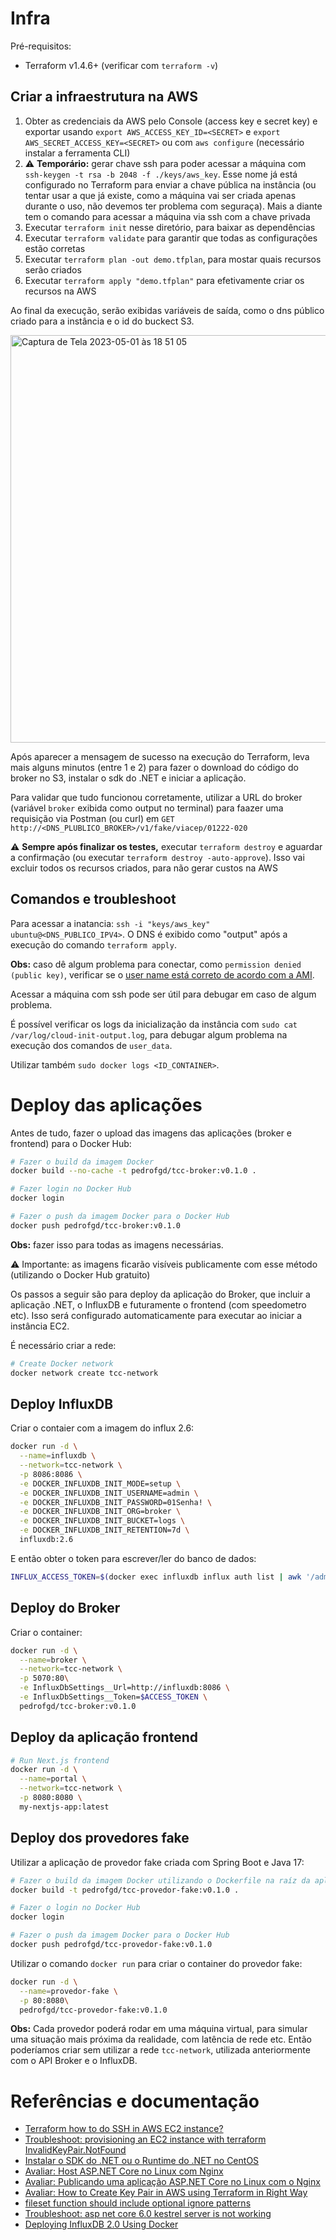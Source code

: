 # Infra

Pré-requisitos:
- Terraform v1.4.6+ (verificar com `terraform -v`)

## Criar a infraestrutura na AWS

1. Obter as credenciais da AWS pelo Console (access key e secret key) e exportar usando `export AWS_ACCESS_KEY_ID=<SECRET>` e `export AWS_SECRET_ACCESS_KEY=<SECRET>` ou com `aws configure` (necessário instalar a ferramenta CLI)
2. :warning: **Temporário:** gerar chave ssh para poder acessar a máquina com `ssh-keygen -t rsa -b 2048 -f ./keys/aws_key`. Esse nome já está configurado no Terraform para enviar a chave pública na instância (ou tentar usar a que já existe, como a máquina vai ser criada apenas durante o uso, não devemos ter problema com seguraça). Mais a diante tem o comando para acessar a máquina via ssh com a chave privada
3. Executar `terraform init` nesse diretório, para baixar as dependências
4. Executar `terraform validate` para garantir que todas as configurações estão corretas
5. Executar `terraform plan -out demo.tfplan`, para mostar quais recursos serão criados
6. Executar `terraform apply "demo.tfplan"` para efetivamente criar os recursos na AWS

Ao final da execução, serão exibidas variáveis de saída, como o dns público criado para a instância e o id do buckect S3.

<img width="652" alt="Captura de Tela 2023-05-01 às 18 51 05" src="https://user-images.githubusercontent.com/50634340/235538072-ce46691c-487b-4919-bfc5-cb051c5b912e.png">

Após aparecer a mensagem de sucesso na execução do Terraform, leva mais alguns minutos (entre 1 e 2) para fazer o download do código do broker no S3, instalar o sdk do .NET e iniciar a aplicação.

Para validar que tudo funcionou corretamente, utilizar a URL do broker (variável `broker` exibida como output no terminal) para faazer uma requisição via Postman (ou curl) em `GET http://<DNS_PLUBLICO_BROKER>/v1/fake/viacep/01222-020`

:warning: **Sempre após finalizar os testes,** executar `terraform destroy` e aguardar a confirmação (ou executar `terraform destroy -auto-approve`). Isso vai excluir todos os recursos criados, para não gerar custos na AWS

## Comandos e troubleshoot

Para acessar a inatancia: `ssh -i "keys/aws_key" ubuntu@<DNS_PUBLICO_IPV4>`. O DNS é exibido como "output" após a execução do comando `terraform apply`.

**Obs:** caso dê algum problema para conectar, como `permission denied (public key)`, verificar se o [user name está correto de acordo com a AMI](https://docs.aws.amazon.com/AWSEC2/latest/UserGuide/TroubleshootingInstancesConnecting.html#TroubleshootingInstancesConnectingPuTTY).

Acessar a máquina com ssh pode ser útil para debugar em caso de algum problema.

É possível verificar os logs da inicialização da instância com `sudo cat /var/log/cloud-init-output.log`, para debugar algum problema na execução dos comandos de `user_data`.

Utilizar também `sudo docker logs <ID_CONTAINER>`.

# Deploy das aplicações

Antes de tudo, fazer o upload das imagens das aplicações (broker e frontend) para o Docker Hub:
``` bash
# Fazer o build da imagem Docker
docker build --no-cache -t pedrofgd/tcc-broker:v0.1.0 .

# Fazer login no Docker Hub
docker login

# Fazer o push da imagem Docker para o Docker Hub
docker push pedrofgd/tcc-broker:v0.1.0
```

**Obs:** fazer isso para todas as imagens necessárias.

:warning: Importante: as imagens ficarão visíveis publicamente com esse método (utilizando o Docker Hub gratuito)

Os passos a seguir são para deploy da aplicação do Broker, que incluir a aplicação .NET, o InfluxDB e futuramente o frontend (com speedometro etc). Isso será configurado automaticamente para executar ao iniciar a instância EC2.

É necessário criar a rede:
``` bash
# Create Docker network
docker network create tcc-network
```

## Deploy InfluxDB

Criar o contaier com a imagem do influx 2.6:
``` bash
docker run -d \
  --name=influxdb \
  --network=tcc-network \
  -p 8086:8086 \
  -e DOCKER_INFLUXDB_INIT_MODE=setup \
  -e DOCKER_INFLUXDB_INIT_USERNAME=admin \
  -e DOCKER_INFLUXDB_INIT_PASSWORD=01Senha! \
  -e DOCKER_INFLUXDB_INIT_ORG=broker \
  -e DOCKER_INFLUXDB_INIT_BUCKET=logs \
  -e DOCKER_INFLUXDB_INIT_RETENTION=7d \
  influxdb:2.6
```

E então obter o token para escrever/ler do banco de dados:
``` bash
INFLUX_ACCESS_TOKEN=$(docker exec influxdb influx auth list | awk '/admin/ {print $4}')
```

## Deploy do Broker

Criar o container:
``` bash
docker run -d \
  --name=broker \
  --network=tcc-network \
  -p 5070:80\
  -e InfluxDbSettings__Url=http://influxdb:8086 \
  -e InfluxDbSettings__Token=$ACCESS_TOKEN \
  pedrofgd/tcc-broker:v0.1.0
```

## Deploy da aplicação frontend

``` bash
# Run Next.js frontend
docker run -d \
  --name=portal \
  --network=tcc-network \
  -p 8080:8080 \
  my-nextjs-app:latest
```

## Deploy dos provedores fake

Utilizar a aplicação de provedor fake criada com Spring Boot e Java 17:

``` bash
# Fazer o build da imagem Docker utilizando o Dockerfile na raíz da aplicação
docker build -t pedrofgd/tcc-provedor-fake:v0.1.0 .

# Fazer o login no Docker Hub
docker login

# Fazer o push da imagem Docker para o Docker Hub
docker push pedrofgd/tcc-provedor-fake:v0.1.0
```

Utilizar o comando `docker run` para criar o container do provedor fake:

``` bash
docker run -d \
  --name=provedor-fake \
  -p 80:8080\
  pedrofgd/tcc-provedor-fake:v0.1.0
```

**Obs:** Cada provedor poderá rodar em uma máquina virtual, para simular uma situação mais próxima da realidade, com latência de rede etc. Então poderíamos criar sem utilizar a rede `tcc-network`, utilizada anteriormente com o API Broker e o InfluxDB.

# Referências e documentação

- [Terraform how to do SSH in AWS EC2 instance?](https://jhooq.com/terraform-ssh-into-aws-ec2/)
- [Troubleshoot: provisioning an EC2 instance with terraform InvalidKeyPair.NotFound](https://stackoverflow.com/questions/65466566/provisioning-an-ec2-instance-with-terraform-invalidkeypair-notfound/65478927#65478927)
- [Instalar o SDK do .NET ou o Runtime do .NET no CentOS](https://learn.microsoft.com/pt-br/dotnet/core/install/linux-centos)
- [Avaliar: Host ASP.NET Core no Linux com Nginx](https://learn.microsoft.com/pt-br/aspnet/core/host-and-deploy/linux-nginx?view=aspnetcore-7.0&tabs=linux-ubuntu)
- [Avaliar: Publicando uma aplicação ASP.NET Core no Linux com o Nginx](https://www.treinaweb.com.br/blog/publicando-uma-aplicacao-asp-net-core-no-linux-com-o-nginx)
- [Avaliar: How to Create Key Pair in AWS using Terraform in Right Way](https://cloudkatha.com/how-to-create-key-pair-in-aws-using-terraform-in-right-way/)
- [fileset function should include optional ignore patterns](https://github.com/hashicorp/terraform/issues/25074)
- [Troubleshoot: asp net core 6.0 kestrel server is not working](https://stackoverflow.com/questions/69532898/asp-net-core-6-0-kestrel-server-is-not-working)
- [Deploying InfluxDB 2.0 Using Docker](https://medium.com/geekculture/deploying-influxdb-2-0-using-docker-6334ced65b6c)
   